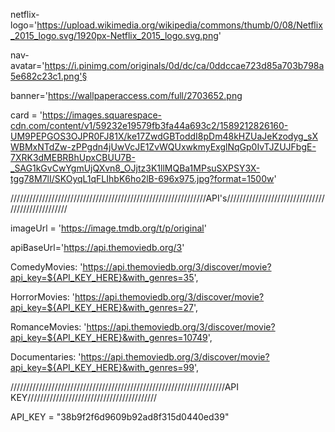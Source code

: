 netflix-logo='https://upload.wikimedia.org/wikipedia/commons/thumb/0/08/Netflix_2015_logo.svg/1920px-Netflix_2015_logo.svg.png'

nav-avatar='https://i.pinimg.com/originals/0d/dc/ca/0ddccae723d85a703b798a5e682c23c1.png'§

banner='https://wallpaperaccess.com/full/2703652.png

card = 'https://images.squarespace-cdn.com/content/v1/59232e19579fb3fa44a693c2/1589212826160-UM9PEPGOS3OJPR0FJ81X/ke17ZwdGBToddI8pDm48kHZUaJeKzodyg_sXWBMxNTdZw-zPPgdn4jUwVcJE1ZvWQUxwkmyExglNqGp0IvTJZUJFbgE-7XRK3dMEBRBhUpxCBUU7B-_SAG1kGvCwYgmUjQXvn8_OJjtz3K1llMQBa1MPsuSXPSY3X-tgg78M7lI/SKOyqL1qFLIhbK6ho2lB-696x975.jpg?format=1500w'

//////////////////////////////////////////////////////////////API's/////////////////////////////////////////////////

imageUrl = 'https://image.tmdb.org/t/p/original'

apiBaseUrl='https://api.themoviedb.org/3'

<!-- trending ='https://api.themoviedb.org/3/trending/all/week?api_key={API_KEY_HERE}&language=en-US' -->

<!-- action ='https://api.themoviedb.org/3/discover/movie?api_key={API_KEY_HERE}&with_genres=28' -->

<!-- originals ='https://api.themoviedb.org/3/discover/tv?api_key={API_KEY_HERE}&with_networks=213'  -->

ComedyMovies: 'https://api.themoviedb.org/3/discover/movie?api_key=${API_KEY_HERE}&with_genres=35',

HorrorMovies: 'https://api.themoviedb.org/3/discover/movie?api_key=${API_KEY_HERE}&with_genres=27',

<!-- ActionMovies: 'https://api.themoviedb.org/3/discover/movie?api_key=${API_KEY_HERE}&with_genres=28', -->

RomanceMovies: 'https://api.themoviedb.org/3/discover/movie?api_key=${API_KEY_HERE}&with_genres=10749',

Documentaries: 'https://api.themoviedb.org/3/discover/movie?api_key=${API_KEY_HERE}&with_genres=99',

////////////////////////////////////////////////////////////////////API KEY/////////////////////////////////////////

 API_KEY = "38b9f2f6d9609b92ad8f315d0440ed39"  
